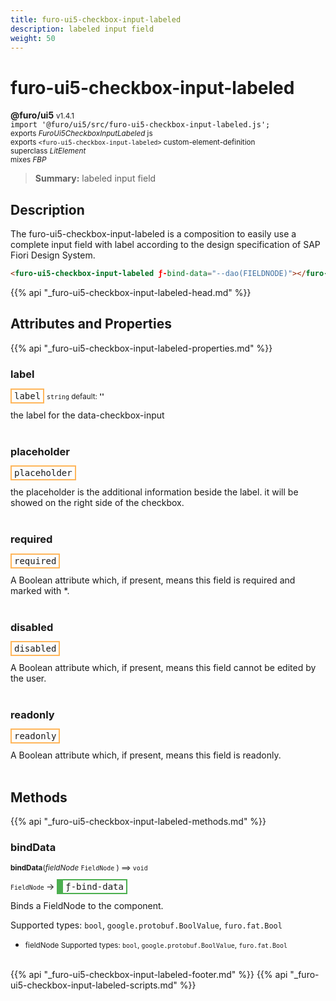 ```yaml
---
title: furo-ui5-checkbox-input-labeled
description: labeled input field
weight: 50
---
```


# furo-ui5-checkbox-input-labeled
**@furo/ui5** <small>v1.4.1</small>
<br>`import '@furo/ui5/src/furo-ui5-checkbox-input-labeled.js';`<small>
<br>exports *FuroUi5CheckboxInputLabeled* js
<br>exports `<furo-ui5-checkbox-input-labeled>` custom-element-definition
<br>superclass *LitElement*
<br> mixes *FBP*</small>

> **Summary:** labeled input field

## Description

The furo-ui5-checkbox-input-labeled is a composition to easily use a complete input field with label according
to the design specification of SAP Fiori Design System.

```html
<furo-ui5-checkbox-input-labeled ƒ-bind-data="--dao(FIELDNODE)"></furo-ui5-checkbox-labeled>
```

{{% api "_furo-ui5-checkbox-input-labeled-head.md" %}}

## Attributes and Properties
{{% api "_furo-ui5-checkbox-input-labeled-properties.md" %}}





### **label**

<span  style="border-width:2px; border-style: solid;border-color:  rgb(255, 182, 91);font-family:monospace; padding:2px 4px;">label</span>
<small>`string` default: **&#39;&#39;**</small>

the label for the data-checkbox-input
<br><br>

### **placeholder**

<span  style="border-width:2px; border-style: solid;border-color:  rgb(255, 182, 91);font-family:monospace; padding:2px 4px;">placeholder</span>
</small>

the placeholder is the additional information beside the label. it will be showed on the right side of the checkbox.
<br><br>

### **required**

<span  style="border-width:2px; border-style: solid;border-color:  rgb(255, 182, 91);font-family:monospace; padding:2px 4px;">required</span>
</small>

A Boolean attribute which, if present, means this field is required and marked with *.
<br><br>

### **disabled**

<span  style="border-width:2px; border-style: solid;border-color:  rgb(255, 182, 91);font-family:monospace; padding:2px 4px;">disabled</span>
</small>

A Boolean attribute which, if present, means this field cannot be edited by the user.
<br><br>

### **readonly**

<span  style="border-width:2px; border-style: solid;border-color:  rgb(255, 182, 91);font-family:monospace; padding:2px 4px;">readonly</span>
</small>

A Boolean attribute which, if present, means this field is readonly.
<br><br>

## Methods
{{% api "_furo-ui5-checkbox-input-labeled-methods.md" %}}



### **bindData**
<small>**bindData**(*fieldNode* `FieldNode` ) ⟹ `void`</small>

<small>`FieldNode` </small> →
<span  style="border-width:2px 2px 2px 10px; border-style: solid;border-color:  rgb(76, 175, 80);font-family:monospace; padding:2px 4px;">ƒ-bind-data</span>

Binds a FieldNode to the component.

Supported types: `bool`, `google.protobuf.BoolValue`, `furo.fat.Bool`

- <small>fieldNode Supported types: `bool`, `google.protobuf.BoolValue`, `furo.fat.Bool`</small>
<br><br>









{{% api "_furo-ui5-checkbox-input-labeled-footer.md" %}}
{{% api "_furo-ui5-checkbox-input-labeled-scripts.md" %}}
